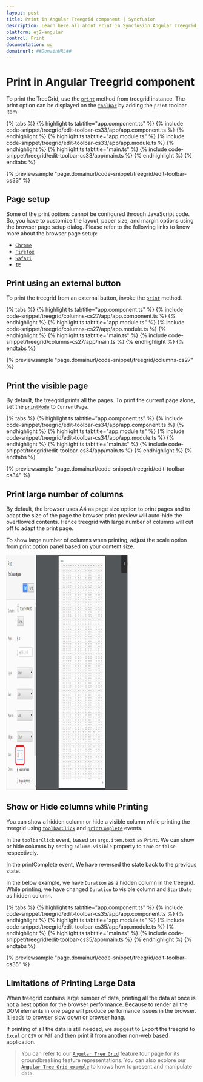 ```yaml
---
layout: post
title: Print in Angular Treegrid component | Syncfusion
description: Learn here all about Print in Syncfusion Angular Treegrid component of Syncfusion Essential JS 2 and more.
platform: ej2-angular
control: Print 
documentation: ug
domainurl: ##DomainURL##
---
```


# Print in Angular Treegrid component

To print the TreeGrid, use the [`print`](https://ej2.syncfusion.com/angular/documentation/api/treegrid/#print) method from treegrid instance. The print option can be displayed on the [`toolbar`](https://ej2.syncfusion.com/angular/documentation/api/treegrid/#toolbar) by adding the `print` toolbar item.

{% tabs %}
{% highlight ts tabtitle="app.component.ts" %}
{% include code-snippet/treegrid/edit-toolbar-cs33/app/app.component.ts %}
{% endhighlight %}
{% highlight ts tabtitle="app.module.ts" %}
{% include code-snippet/treegrid/edit-toolbar-cs33/app/app.module.ts %}
{% endhighlight %}
{% highlight ts tabtitle="main.ts" %}
{% include code-snippet/treegrid/edit-toolbar-cs33/app/main.ts %}
{% endhighlight %}
{% endtabs %}
  
{% previewsample "page.domainurl/code-snippet/treegrid/edit-toolbar-cs33" %}

## Page setup

Some of the print options cannot be configured through JavaScript code. So, you have to customize the layout, paper size, and margin options using the browser page setup dialog. Please refer to the following links to know more about the browser page setup:

* [`Chrome`](https://support.google.com/chrome/answer/1069693?hl=en&visit_id=1-636335333734668335-3165046395&rd=1)
* [`Firefox`](https://support.mozilla.org/en-US/kb/how-print-web-pages-firefox)
* [`Safari`](http://www.mintprintables.com/print-tips/adjust-margins-osx/)
* [`IE`](http://www.helpteaching.com/help/print/index.htm)

## Print using an external button

To print the treegrid from an external button, invoke the [`print`](https://ej2.syncfusion.com/angular/documentation/api/treegrid/#print) method.

{% tabs %}
{% highlight ts tabtitle="app.component.ts" %}
{% include code-snippet/treegrid/columns-cs27/app/app.component.ts %}
{% endhighlight %}
{% highlight ts tabtitle="app.module.ts" %}
{% include code-snippet/treegrid/columns-cs27/app/app.module.ts %}
{% endhighlight %}
{% highlight ts tabtitle="main.ts" %}
{% include code-snippet/treegrid/columns-cs27/app/main.ts %}
{% endhighlight %}
{% endtabs %}
  
{% previewsample "page.domainurl/code-snippet/treegrid/columns-cs27" %}

## Print the visible page

By default, the treegrid prints all the pages. To print the current page alone, set the [`printMode`](https://ej2.syncfusion.com/angular/documentation/api/treegrid/#printmode) to `CurrentPage`.

{% tabs %}
{% highlight ts tabtitle="app.component.ts" %}
{% include code-snippet/treegrid/edit-toolbar-cs34/app/app.component.ts %}
{% endhighlight %}
{% highlight ts tabtitle="app.module.ts" %}
{% include code-snippet/treegrid/edit-toolbar-cs34/app/app.module.ts %}
{% endhighlight %}
{% highlight ts tabtitle="main.ts" %}
{% include code-snippet/treegrid/edit-toolbar-cs34/app/main.ts %}
{% endhighlight %}
{% endtabs %}
  
{% previewsample "page.domainurl/code-snippet/treegrid/edit-toolbar-cs34" %}

## Print large number of columns

By default, the browser uses A4 as page size option to print pages and to adapt the size of the page the browser print preview will auto-hide the overflowed contents. Hence treegrid with large number of columns will cut off to adapt the print page.

To show large number of columns when printing, adjust the scale option from print option panel based on your content size.

<!-- markdownlint-disable MD033 -->
<img src="images/print-preview.png" alt="Print Preview Image" style="width:320px;height: 620px">
<!-- markdownlint-enable MD033 -->

## Show or Hide columns while Printing

You can show a hidden column or hide a visible column while printing the treegrid using [`toolbarClick`](../api/treegrid/#toolbarclick) and [`printComplete`](https://ej2.syncfusion.com/angular/documentation/api/treegrid/#printcomplete) events.

In the `toolbarClick` event, based on `args.item.text` as `Print`. We can show or hide columns by setting `column.visible` property to `true` or `false` respectively.

In the printComplete event, We have reversed the state back to the previous state.

In the below example, we have `Duration` as a hidden column in the treegrid. While printing, we have changed `Duration` to visible column and `StartDate` as hidden column.

{% tabs %}
{% highlight ts tabtitle="app.component.ts" %}
{% include code-snippet/treegrid/edit-toolbar-cs35/app/app.component.ts %}
{% endhighlight %}
{% highlight ts tabtitle="app.module.ts" %}
{% include code-snippet/treegrid/edit-toolbar-cs35/app/app.module.ts %}
{% endhighlight %}
{% highlight ts tabtitle="main.ts" %}
{% include code-snippet/treegrid/edit-toolbar-cs35/app/main.ts %}
{% endhighlight %}
{% endtabs %}
  
{% previewsample "page.domainurl/code-snippet/treegrid/edit-toolbar-cs35" %}

## Limitations of Printing Large Data

When treegrid contains large number of data, printing all the data at once is not a best option for the browser performance. Because to render all the DOM elements in one page will produce performance issues in the browser. It leads to browser slow down or browser hang.

If printing of all the data is still needed, we suggest to Export the treegrid to `Excel` or `CSV` or `Pdf` and then print it from another non-web based application.

> You can refer to our [`Angular Tree Grid`](https://www.syncfusion.com/angular-ui-components/angular-tree-grid) feature tour page for its groundbreaking feature representations. You can also explore our [`Angular Tree Grid example`](https://ej2.syncfusion.com/angular/demos/#/material/treegrid/treegrid-overview) to knows how to present and manipulate data.